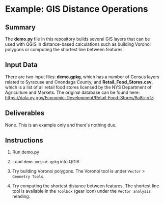 # Example: GIS Distance Operations

## Summary

The **demo.py** file in this repository builds several GIS layers that can be used with QGIS in distance-based calculations such as building Voronoi polygons or computing the shortest line between features.

## Input Data

There are two input files: **demo.gpkg**, which has a number of Census layers related to Syracuse and Onondaga County, and **Retail_Food_Stores.csv**, which is a list of all retail food stores licensed by the NYS Department of Agriculture and Markets. The original database can be found here:  <https://data.ny.gov/Economic-Development/Retail-Food-Stores/9a8c-vfzj>.

## Deliverables

None. This is an example only and there's nothing due.

## Instructions

1. Run demo.py

1. Load `demo-output.gpkg` into QGIS

1. Try building Voronoi polygons. The Voronoi tool is under `Vector` > `Geometry Tools`.

1. Try computing the shortest distance between features. The shortest line tool is available in the `Toolbox` (gear icon) under the `Vector analysis` heading.
